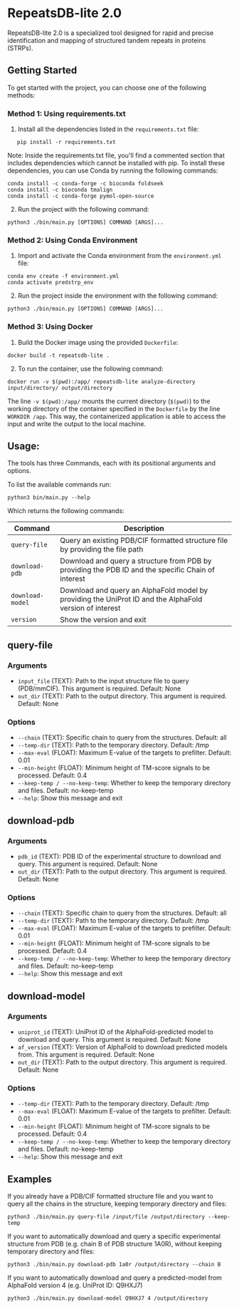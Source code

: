 # RepeatsDB-lite 2.0
RepeatsDB-lite 2.0 is a specialized tool designed for rapid and precise identification and mapping of structured tandem repeats in proteins (STRPs).

## Getting Started

To get started with the project, you can choose one of the following methods:

### Method 1: Using requirements.txt

1. Install all the dependencies listed in the `requirements.txt` file:
```
   pip install -r requirements.txt
```
Note: Inside the requirements.txt file, you'll find a commented section that includes dependencies which cannot be installed with pip. To install these dependencies, you can use Conda by running the following commands:
```
conda install -c conda-forge -c bioconda foldseek
conda install -c bioconda tmalign
conda install -c conda-forge pymol-open-source
```
2. Run the project with the following command:
```
python3 ./bin/main.py [OPTIONS] COMMAND [ARGS]...
```

### Method 2: Using Conda Environment
1. Import and activate the Conda environment from the `environment.yml` file:
```
conda env create -f environment.yml
conda activate predstrp_env
```
2. Run the project inside the environment with the following command:
```
python3 ./bin/main.py [OPTIONS] COMMAND [ARGS]...
```

### Method 3: Using Docker
1. Build the Docker image using the provided `Dockerfile`:
```
docker build -t repeatsdb-lite .
```
2. To run the container, use the following command:
```
docker run -v $(pwd):/app/ repeatsdb-lite analyze-directory input/directory/ output/directory
```
The line `-v $(pwd):/app/` mounts the current directory (`$(pwd)`) to the working directory of the 
container specified in the `Dockerfile` by the line `WORKDIR /app`. This way, the containerized application
is able to access the input and write the output to the local machine.

## Usage:
The tools has three Commands, each with its positional arguments and options. 

To list the available commands run:

```python3 bin/main.py --help```

Which returns the following commands:

| Command | Description |
|---------|-------------|
| `query-file` | Query an existing PDB/CIF formatted structure file by providing the file path |
| `download-pdb` | Download and query a structure from PDB by providing the PDB ID and the specific Chain of interest |
| `download-model` |  Download and query an AlphaFold model by providing the UniProt ID and the AlphaFold version of interest |
| `version` | Show the version and exit | 

## query-file

### Arguments
* `input_file` (TEXT):  Path to the input structure file to query (PDB/mmCIF). This argument is required. Default: None
* `out_dir` (TEXT): Path to the output directory. This argument is required. Default: None

### Options
* `--chain` (TEXT): Specific chain to query from the structures. Default: all
* `--temp-dir` (TEXT): Path to the temporary directory. Default: /tmp
* `--max-eval` (FLOAT): Maximum E-value of the targets to prefilter. Default: 0.01
* `--min-height` (FLOAT): Minimum height of TM-score signals to be processed. Default: 0.4
* `--keep-temp / --no-keep-temp`: Whether to keep the temporary directory and files. Default: no-keep-temp
* `--help`: Show this message and exit

## download-pdb

### Arguments
* `pdb_id` (TEXT): PDB ID of the experimental structure to download and query. This argument is required. Default: None
* `out_dir` (TEXT): Path to the output directory. This argument is required. Default: None

### Options
* `--chain` (TEXT): Specific chain to query from the structures. Default: all
* `--temp-dir` (TEXT): Path to the temporary directory. Default: /tmp
* `--max-eval` (FLOAT): Maximum E-value of the targets to prefilter. Default: 0.01
* `--min-height` (FLOAT): Minimum height of TM-score signals to be processed. Default: 0.4
* `--keep-temp / --no-keep-temp`: Whether to keep the temporary directory and files. Default: no-keep-temp
* `--help`: Show this message and exit

## download-model

### Arguments
* `uniprot_id` (TEXT): UniProt ID of the AlphaFold-predicted model to download and query. This argument is required. Default: None
* `af_version` (TEXT): Version of AlphaFold to download predicted models from. This argument is required. Default: None
* `out_dir` (TEXT): Path to the output directory. This argument is required. Default: None

### Options
* `--temp-dir` (TEXT): Path to the temporary directory. Default: /tmp
* `--max-eval` (FLOAT): Maximum E-value of the targets to prefilter. Default: 0.01
* `--min-height` (FLOAT): Minimum height of TM-score signals to be processed. Default: 0.4
* `--keep-temp / --no-keep-temp`: Whether to keep the temporary directory and files. Default: no-keep-temp
* `--help`: Show this message and exit

## Examples

If you already have a PDB/CIF formatted structure file and you want to query all the chains in the structure, keeping temporary directory and files:
```
python3 ./bin/main.py query-file /input/file /output/directory --keep-temp
```

If you want to automatically download and query a specific experimental structure from PDB (e.g. chain B of PDB structure 1A0R), without keeping temporary directory and files:
```
python3 ./bin/main.py download-pdb 1a0r /output/directory --chain B
```

If you want to automatically download and query a predicted-model from AlphaFold version 4 (e.g. UniProt ID: Q9HXJ7)
```
python3 ./bin/main.py download-model Q9HXJ7 4 /output/directory 
```


